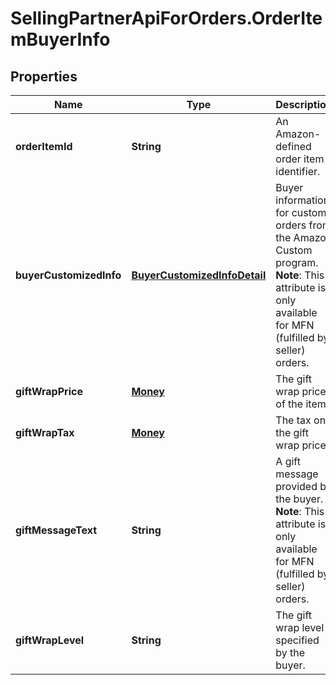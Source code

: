 # SellingPartnerApiForOrders.OrderItemBuyerInfo

## Properties
Name | Type | Description | Notes
------------ | ------------- | ------------- | -------------
**orderItemId** | **String** | An Amazon-defined order item identifier. | 
**buyerCustomizedInfo** | [**BuyerCustomizedInfoDetail**](BuyerCustomizedInfoDetail.md) | Buyer information for custom orders from the Amazon Custom program.  **Note**: This attribute is only available for MFN (fulfilled by seller) orders. | [optional] 
**giftWrapPrice** | [**Money**](Money.md) | The gift wrap price of the item. | [optional] 
**giftWrapTax** | [**Money**](Money.md) | The tax on the gift wrap price. | [optional] 
**giftMessageText** | **String** | A gift message provided by the buyer.  **Note**: This attribute is only available for MFN (fulfilled by seller) orders. | [optional] 
**giftWrapLevel** | **String** | The gift wrap level specified by the buyer. | [optional] 


